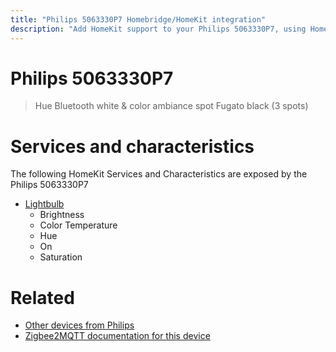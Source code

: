 ```yaml
---
title: "Philips 5063330P7 Homebridge/HomeKit integration"
description: "Add HomeKit support to your Philips 5063330P7, using Homebridge, Zigbee2MQTT and homebridge-z2m."
---
```

<!---
This file has been GENERATED using src/docgen/docgen.ts
DO NOT EDIT THIS FILE MANUALLY!
-->
# Philips 5063330P7
> Hue Bluetooth white & color ambiance spot Fugato black (3 spots)


# Services and characteristics
The following HomeKit Services and Characteristics are exposed by
the Philips 5063330P7

* [Lightbulb](../../light.md)
  * Brightness
  * Color Temperature
  * Hue
  * On
  * Saturation


# Related
* [Other devices from Philips](../index.md#philips)
* [Zigbee2MQTT documentation for this device](https://www.zigbee2mqtt.io/devices/5063330P7.html)